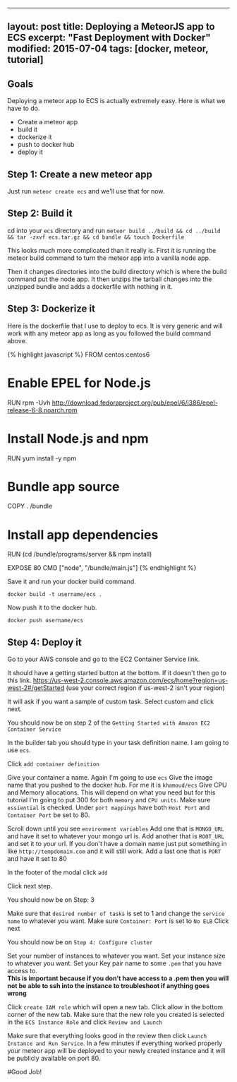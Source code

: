 
---
layout: post
title: Deploying a MeteorJS app to ECS
excerpt: "Fast Deployment with Docker"
modified: 2015-07-04
tags: [docker, meteor, tutorial]
---

## Goals

Deploying a meteor app to ECS is actually extremely easy.  Here is what we have to do.

* Create a meteor app
* build it
* dockerize it
* push to docker hub
* deploy it

## Step 1: Create a new meteor app

Just run `meteor create ecs` and we'll use that for now.

## Step 2: Build it

cd into your `ecs` directory and run `meteor build ../build && cd ../build && tar -zxvf ecs.tar.gz && cd bundle && touch Dockerfile` 

This looks much more complicated than it really is.  First it is running the meteor build command to turn the meteor app into a vanilla node app.

Then it changes directories into the build directory which is where the build command put the node app.  It then unzips the tarball changes into the unzipped bundle and adds a dockerfile with nothing in it.

## Step 3: Dockerize it

Here is the dockerfile that I use to deploy to ecs.  It is very generic and will work with any meteor app as long as you followed the build command above.

{% highlight javascript %}
FROM    centos:centos6

# Enable EPEL for Node.js
RUN     rpm -Uvh http://download.fedoraproject.org/pub/epel/6/i386/epel-release-6-8.noarch.rpm
# Install Node.js and npm
RUN     yum install -y npm

# Bundle app source
COPY . /bundle
# Install app dependencies
RUN (cd /bundle/programs/server && npm install)


EXPOSE  80
CMD ["node", "/bundle/main.js"]
{% endhighlight %}

Save it and run your docker build command.

`docker build -t username/ecs .`

Now push it to the docker hub.

`docker push username/ecs`

## Step 4: Deploy it

Go to your AWS console and go to the EC2 Container Service link.

It should have a getting started button at the bottom.  If it doesn't then go to this link.
https://us-west-2.console.aws.amazon.com/ecs/home?region=us-west-2#/getStarted
(use your correct region if us-west-2 isn't your region)

It will ask if you want a sample of custom task.  Select custom and click next.

You should now be on step 2 of the `Getting Started with Amazon EC2 Container Service`

In the builder tab you should type in your task definition name.  I am going to use `ecs`.

Click `add container definition`

Give your container a name.  Again I'm going to use `ecs`
Give the image name that you pushed to the docker hub.  For me it is `khamoud/ecs`
Give CPU and Memory allocations.  This will depend on what you need but for this tutorial I'm going to put 300 for both `memory` and `CPU units`.
Make sure `essiential` is checked.
Under `port mappings` have both `Host Port` and `Container Port` be set to 80.

Scroll down until you see `environment variables`
Add one that is `MONGO_URL` and have it set to whatever your mongo url is.
Add another that is `ROOT_URL` and set it to your url.  If you don't have a domain name just put something in like `http://tempdomain.com` and it will still work.
Add a last one that is `PORT` and have it set to 80

In the footer of the modal click `add`

Click next step.

You should now be on Step: 3

Make sure that `desired number of tasks` is set to 1 and change the `service name` to whatever you want.
Make sure `Container: Port` is set to `No ELB`
Click next

You should now be on `Step 4: Configure cluster`

Set your number of instances to whatever you want.
Set your instance size to whatever you want.
Set your Key pair name to some `.pem` that you have access to.  
**This is important because if you don't have access to a .pem then you will not be able to ssh into the instance to troubleshoot if anything goes wrong**

Click `create IAM role` which will open a new tab.  Click allow in the bottom corner of the new tab.
Make sure that the new role you created is selected in the `ECS Instance Role` and click `Review and Launch`

Make sure that everything looks good in the review then click `Launch Instance and Run Service`.  In a few minutes if everything worked properly your meteor app will be deployed to your newly created instance and it will be publicly available on port 80.  

#Good Job!

